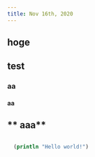 ```yaml
---
title: Nov 16th, 2020
---
```


## hoge
## test
### aa
#### **aa**
## ** aaa**
##
```clojure
  (println "Hello world!")
```
##
